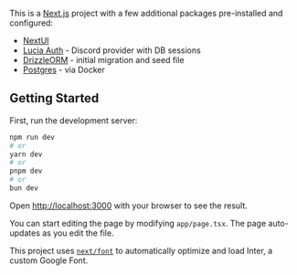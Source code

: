 This is a [Next.js](https://nextjs.org/) project with a few additional packages pre-installed and configured:

- [NextUI](https://nextui.org)
- [Lucia Auth](https://lucia-auth.com) - Discord provider with DB sessions
- [DrizzleORM](https://orm.drizzle.team) - initial migration and seed file
- [Postgres](https://www.postgresql.org) - via Docker

## Getting Started

First, run the development server:

```bash
npm run dev
# or
yarn dev
# or
pnpm dev
# or
bun dev
```

Open [http://localhost:3000](http://localhost:3000) with your browser to see the result.

You can start editing the page by modifying `app/page.tsx`. The page auto-updates as you edit the file.

This project uses [`next/font`](https://nextjs.org/docs/basic-features/font-optimization) to automatically optimize and load Inter, a custom Google Font.
